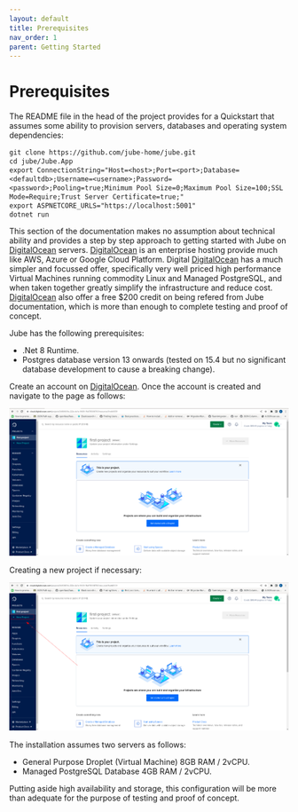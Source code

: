```yaml
---
layout: default
title: Prerequisites
nav_order: 1
parent: Getting Started
---
```


# Prerequisites

The README file in the head of the project provides for a Quickstart that assumes some ability to provision servers, databases and operating system dependencies:

```shell
git clone https://github.com/jube-home/jube.git
cd jube/Jube.App
export ConnectionString="Host=<host>;Port=<port>;Database=<defaultdb>;Username=<username>;Password=<password>;Pooling=true;Minimum Pool Size=0;Maximum Pool Size=100;SSL Mode=Require;Trust Server Certificate=true;"
export ASPNETCORE_URLS="https://localhost:5001"
dotnet run
```

This section of the documentation makes no assumption about technical ability and provides a step by step approach to getting started with Jube on [DigitalOcean](https://m.do.co/c/8be72e86abb2) servers.  [DigitalOcean](https://m.do.co/c/8be72e86abb2) is an enterprise hosting provide much like AWS, Azure or Google Cloud Platform.  Digital [DigitalOcean](https://m.do.co/c/8be72e86abb2) has a much simpler and focussed offer,  specifically very well priced high performance Virtual Machines running commodity Linux and Managed PostgreSQL, and when taken together greatly simplify the infrastructure and reduce cost.  [DigitalOcean](https://m.do.co/c/8be72e86abb2) also offer a free $200 credit on being refered from Jube documentation, which is more than enough to complete testing and proof of concept.

Jube has the following prerequisites:

* .Net 8 Runtime.
* Postgres database version 13 onwards (tested on 15.4 but no significant database development to cause a breaking change).

Create an account on [DigitalOcean](https://m.do.co/c/8be72e86abb2).  Once the account is created and navigate to the page as follows:

![Image](ProjectPage.png)

Creating a new project if necessary:

![Image](LocationOfNewProject.png)

The installation assumes two servers as follows:

* General Purpose Droplet (Virtual Machine) 8GB RAM / 2vCPU.
* Managed PostgreSQL Database 4GB RAM / 2vCPU.

Putting aside high availability and storage, this configuration will be more than adequate for the purpose of testing and proof of concept.
